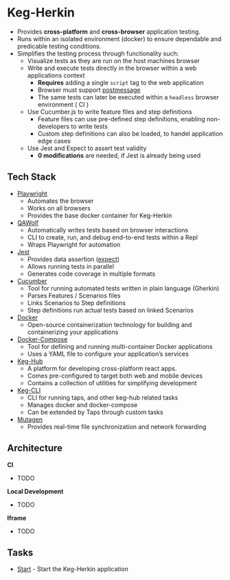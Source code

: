 # Keg-Herkin
* Provides **cross-platform** and **cross-browser** application testing.
* Runs within an isolated environment (docker) to ensure dependable and predicable testing conditions.
* Simplifies the testing process through functionality such:
  * Visualize tests as they are run on the host machines browser
  * Write and execute tests directly in the browser within a web applications context
    * **Requires** adding a single `script` tag to the web application
    * Browser must support [postmessage](https://developer.mozilla.org/en-US/docs/Web/API/Window/postMessage)
    * The same tests can later be executed within a `headless` browser environment ( CI )
  * Use Cucumber.js to write feature files and step definitions
    * Feature files can use pre-defined step definitions, enabling non-developers to write tests
    * Custom step definitions can also be loaded, to handel application edge cases
  * Use Jest and Expect to assert test validity
    * **0 modifications** are needed, if Jest is already being used


## Tech Stack
* [Playwright](https://playwright.dev/)
  * Automates the browser
  * Works on all browsers
  * Provides the base docker container for Keg-Herkin
* [QAWolf](https://github.com/qawolf/qawolf)
  * Automatically writes tests based on browser interactions
  * CLI to create, run, and debug end-to-end tests within a Repl
  * Wraps Playwright for automation
* [Jest](https://jestjs.io/)
  * Provides data assertion ([expect](https://jestjs.io/docs/en/expect))
  * Allows running tests in parallel
  * Generates code coverage in multiple formats
* [Cucumber](https://github.com/cucumber/cucumber-js)
  * Tool for running automated tests written in plain language (Gherkin)
  * Parses Features / Scenarios files
  * Links Scenarios to Step definitions
  * Step definitions run actual tests based on linked Scenarios
* [Docker](https://www.docker.com/)
  * Open-source containerization technology for building and containerizing your applications
* [Docker-Compose](https://github.com/docker/compose)
  * Tool for defining and running multi-container Docker applications
  * Uses a YAML file to configure your application’s services
* [Keg-Hub](https://github.com/simpleviewinc/keg-hub)
  * A platform for developing cross-platform react apps.
  * Comes pre-configured to target both web and mobile devices
  * Contains a collection of utilities for simplifying development
* [Keg-CLI](https://github.com/simpleviewinc/keg-cli)
  * CLI for running taps, and other keg-hub related tasks
  * Manages docker and docker-compose
  * Can be extended by Taps through custom tasks
* [Mutagen](https://mutagen.io/)
  * Provides real-time file synchronization and network forwarding

## Architecture

**CI**
* TODO

**Local Development**
* TODO

**Iframe**
* TODO


## Tasks
* [Start](/docs/tasks/start.md) - Start the Keg-Herkin application


